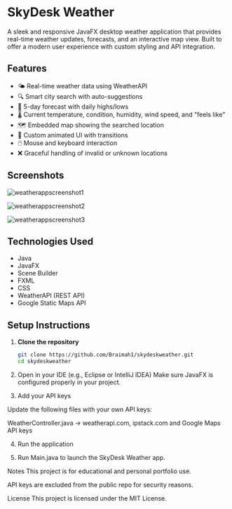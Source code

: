 # SkyDesk Weather

A sleek and responsive JavaFX desktop weather application that provides real-time weather updates, forecasts, and an interactive map view. Built to offer a modern user experience with custom styling and API integration.

## Features

- 🌤️ Real-time weather data using WeatherAPI  
- 🔍 Smart city search with auto-suggestions  
- 📅 5-day forecast with daily highs/lows  
- 🌡️ Current temperature, condition, humidity, wind speed, and "feels like"  
- 🗺️ Embedded map showing the searched location  
- 🎨 Custom animated UI with transitions  
- 🖱️ Mouse and keyboard interaction  
- ❌ Graceful handling of invalid or unknown locations  

## Screenshots


![weatherappscreenshot1](https://github.com/user-attachments/assets/37406369-9fea-4b19-96c8-50f22157104c)

![weatherappscreenshot2](https://github.com/user-attachments/assets/f94ebac6-57d7-4751-998b-c246c769efc8)

![weatherappscreenshot3](https://github.com/user-attachments/assets/29b85c4a-93c3-42a8-b0b6-7dc47298f774)

## Technologies Used

- Java  
- JavaFX  
- Scene Builder  
- FXML  
- CSS  
- WeatherAPI (REST API)  
- Google Static Maps API

## Setup Instructions

1. **Clone the repository**

   ```bash
   git clone https://github.com/Braimah1/skydeskweather.git
   cd skydeskweather

2. Open in your IDE (e.g., Eclipse or IntelliJ IDEA)
Make sure JavaFX is configured properly in your project.

3. Add your API keys

Update the following files with your own API keys:

WeatherController.java → weatherapi.com, ipstack.com and Google Maps API keys

4. Run the application

5. Run Main.java to launch the SkyDesk Weather app.

Notes
This project is for educational and personal portfolio use.

API keys are excluded from the public repo for security reasons.

License
This project is licensed under the MIT License.



